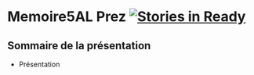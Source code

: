 # Memoire5AL Prez [![Stories in Ready](https://badge.waffle.io/mhor/memoire5al.png?label=ready)](https://waffle.io/mhor/memoire5al)

## Sommaire de la présentation

- Présentation

